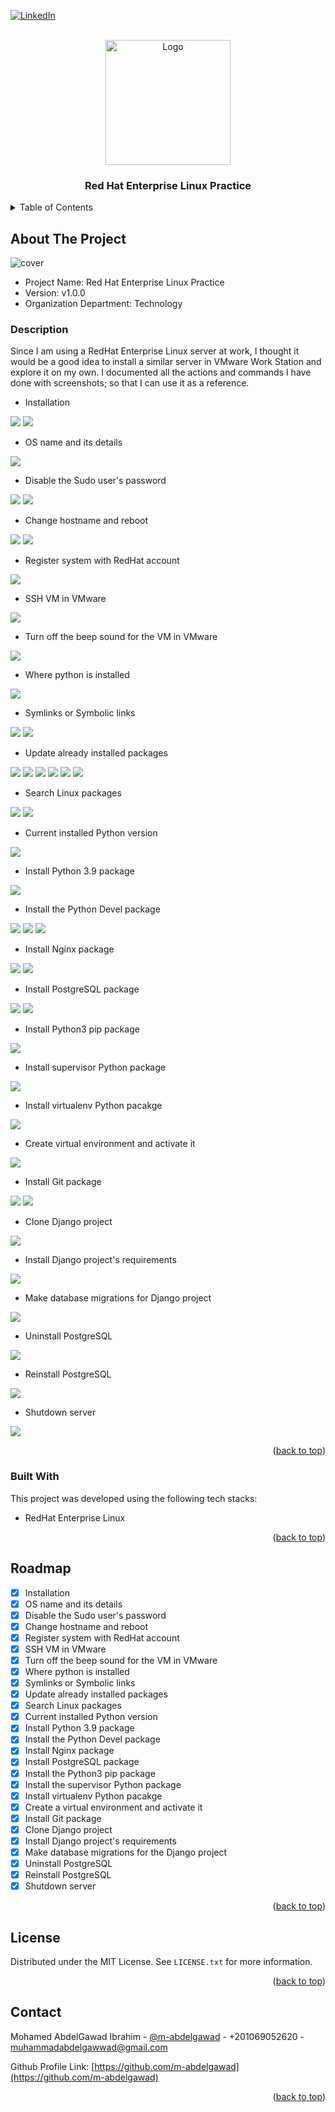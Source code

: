 <!-- PROJECT SHIELDS -->
<!--
*** I'm using markdown "reference style" links for readability.
*** Reference links are enclosed in brackets [ ] instead of parentheses ( ).
*** See the bottom of this document for the declaration of the reference variables
*** for contributors-url, forks-url, etc. This is an optional, concise syntax you may use.
*** https://www.markdownguide.org/basic-syntax/#reference-style-links
-->

<a name="readme-top"></a>

[![LinkedIn][linkedin-shield]][linkedin-url]



<!-- PROJECT LOGO -->
<br />
<div align="center">
    <img src="images/logo.png" alt="Logo" width="200" height="auto">

  <h3 align="center">Red Hat Enterprise Linux Practice</h3>

</div>



<!-- TABLE OF CONTENTS -->
<details>
  <summary>Table of Contents</summary>
  <ol>
    <li>
      <a href="#about-the-project">About The Project</a>
      <ul>
        <li><a href="#built-with">Built With</a></li>
      </ul>
    </li>
    <li><a href="#roadmap">Roadmap</a></li>
    <li><a href="#license">License</a></li>
    <li><a href="#contact">Contact</a></li>
  </ol>
</details>



<!-- ABOUT THE PROJECT -->
## About The Project

![cover]

* Project Name: Red Hat Enterprise Linux Practice
* Version: v1.0.0
* Organization Department: Technology

### Description
Since I am using a RedHat Enterprise Linux server at work, I thought it 
would be a good idea to install a similar server in VMware Work Station 
and explore it on my own. I documented all the actions and commands I have 
done with screenshots; so that I can use it as a reference.

* Installation

<img src="images/0-installtion-1.png">
<img src="images/0-installtion-2.png">

* OS name and its details

<img src="images/1-os-name.png">


* Disable the Sudo user's password

<img src="images/2-disable-sudo-user-password-prompt-1.png">
<img src="images/2-disable-sudo-user-password-prompt-2.png">

* Change hostname and reboot

<img src="images/3-change-hostname-and-reboot.png">
<img src="images/3-change-hostname-and-reboot-results.png">

* Register system with RedHat account

<img src="images/4-register-system-with-redhat-account-username.png">


* SSH VM in VMware

<img src="images/ssh-vm-in-vmware.png">


* Turn off the beep sound for the VM in VMware

<img src="images/5-turn-off-beep-sound-for-vm-in-vmware.png">


* Where python is installed

<img src="images/6-where-python-is-installed.png">


* Symlinks or Symbolic links

<img src="images/7-symlinks-or-symbolic-link-1.png">
<img src="images/7-symlinks-or-symbolic-link-2.png">


* Update already installed packages

<img src="images/8-update-already-installed-packages-1.png">
<img src="images/8-update-already-installed-packages-2.png">
<img src="images/8-update-already-installed-packages-3.png">
<img src="images/8-update-already-installed-packages-4.png">
<img src="images/8-update-already-installed-packages-5.png">
<img src="images/8-update-already-installed-packages-6.png">

* Search Linux packages

<img src="images/9-search-linux-packages-1.png">
<img src="images/9-search-linux-packages-2.png">


* Current installed Python version

<img src="images/10-current-installed-python-version.png">


* Install Python 3.9 package

<img src="images/11-install-python3-9-package.png">


* Install the Python Devel package

<img src="images/12-install-python-devel-package-specific-command.png">
<img src="images/12-install-python-devel-package-wild-card.png">
<img src="images/12-install-python-devel-package-results.png">


* Install Nginx package

<img src="images/13-install-nginx-package.png">
<img src="images/13-install-nginx-package-results.png">


* Install PostgreSQL package

<img src="images/14-install-postgresql-package.png">
<img src="images/14-install-postgresql-package-results.png">


* Install Python3 pip package

<img src="images/15-install-python3-pip-package.png">


* Install supervisor Python package

<img src="images/16-pip-install-supervisor.png">


* Install virtualenv Python pacakge

<img src="images/17-pip-install-virtualenv.png">


* Create virtual environment and activate it

<img src="images/18-create-venv-and-activate.png">


* Install Git package

<img src="images/19-yum-install-git-1.png">
<img src="images/19-yum-install-git-2.png">


* Clone Django project

<img src="images/20-git-clone-django-project.png">


* Install Django project's requirements

<img src="images/21-install-django-project-requirements.png">


* Make database migrations for Django project

<img src="images/22-make-migrations-to-default-database-sqlite.png">


* Uninstall PostgreSQL

<img src="images/uninstall-postgres.png">


* Reinstall PostgreSQL

<img src="images/reinstall-postgres.png">


* Shutdown server

<img src="images/shutdown-system.png">



<p align="right">(<a href="#readme-top">back to top</a>)</p>



### Built With

This project was developed using the following tech stacks:

* RedHat Enterprise Linux

<p align="right">(<a href="#readme-top">back to top</a>)</p>


<!-- ROADMAP -->
## Roadmap

- [x] Installation
- [x] OS name and its details
- [x] Disable the Sudo user's password
- [x] Change hostname and reboot
- [x] Register system with RedHat account
- [x] SSH VM in VMware
- [x] Turn off the beep sound for the VM in VMware
- [x] Where python is installed
- [x] Symlinks or Symbolic links
- [x] Update already installed packages
- [x] Search Linux packages
- [x] Current installed Python version
- [x] Install Python 3.9 package
- [x] Install the Python Devel package
- [x] Install Nginx package
- [x] Install PostgreSQL package
- [x] Install the Python3 pip package
- [x] Install the supervisor Python package
- [x] Install virtualenv Python pacakge
- [x] Create a virtual environment and activate it
- [x] Install Git package
- [x] Clone Django project
- [x] Install Django project's requirements
- [x] Make database migrations for the Django project
- [x] Uninstall PostgreSQL
- [x] Reinstall PostgreSQL
- [x] Shutdown server

<p align="right">(<a href="#readme-top">back to top</a>)</p>

<!-- LICENSE -->
## License

Distributed under the MIT License. See `LICENSE.txt` for more information.

<p align="right">(<a href="#readme-top">back to top</a>)</p>



<!-- CONTACT -->
## Contact

Mohamed AbdelGawad Ibrahim - [@m-abdelgawad](https://www.linkedin.com/in/m-abdelgawad/) - +201069052620 - muhammadabdelgawwad@gmail.com

Github Profile Link: [https://github.com/m-abdelgawad](https://github.com/m-abdelgawad)

<p align="right">(<a href="#readme-top">back to top</a>)</p>


<!-- MARKDOWN LINKS & IMAGES -->
<!-- https://www.markdownguide.org/basic-syntax/#reference-style-links -->
[linkedin-shield]: https://img.shields.io/badge/-LinkedIn-black.svg?style=for-the-badge&logo=linkedin&colorB=555
[linkedin-url]: https://www.linkedin.com/in/m-abdelgawad/
[cover]: images/cover.jpg
